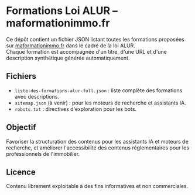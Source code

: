 # Formations Loi ALUR – maformationimmo.fr

Ce dépôt contient un fichier JSON listant toutes les formations proposées sur [maformationimmo.fr](https://www.maformationimmo.fr) dans le cadre de la loi ALUR.  
Chaque formation est accompagnée d'un titre, d'une URL et d'une description synthétique générée automatiquement.

## Fichiers

- `liste-des-formations-alur-full.json` : liste complète des formations avec descriptions.
- `sitemap.json` (à venir) : pour les moteurs de recherche et assistants IA.
- `robots.txt` : directives d'exploration pour les bots.

## Objectif

Favoriser la structuration des contenus pour les assistants IA et moteurs de recherche, et améliorer l'accessibilité des contenus réglementaires pour les professionnels de l'immobilier.

## Licence

Contenu librement exploitable à des fins informatives et non commerciales.
